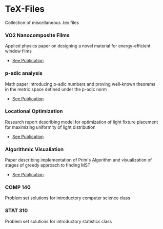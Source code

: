 # TeX-Files
Collection of miscellaneous .tex files

### VO2 Nanocomposite Films
Applied physics paper on designing a novel material for energy-efficient window films
  * [See Publication](https://arxiv.org/abs/1709.06944)
### p-adic analysis
Math paper introducing p-adic numbers and proving well-known theorems in the metric space defined under the p-adic norm
  * [See Publication](https://arxiv.org/abs/1710.08835)
### Locational Optimization
Research report describing model for optimization of light fixture placement for maximizing uniformity of light distribution
  * [See Publication](https://arxiv.org/abs/1709.06944)
### Algorithmic Visualiation
Paper describing implementation of Prim's Algorithm and visualization of stages of greedy approach to finding MST
  * [See Publication](https://arxiv.org/abs/1709.06944)
### COMP 140
Problem set solutions for introductory computer science class
### STAT 310
Problem set solutions for introductory statistics class
